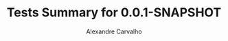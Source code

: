 ---
title: Tests Summary for 0.0.1-SNAPSHOT
author: Alexandre Carvalho
menu_title: 0.0.1-SNAPSHOT
category: surefire_reports
layout: iframe
iframe_url: /docs/0.0.1-SNAPSHOT/site/surefire-report.html
order: 3
---